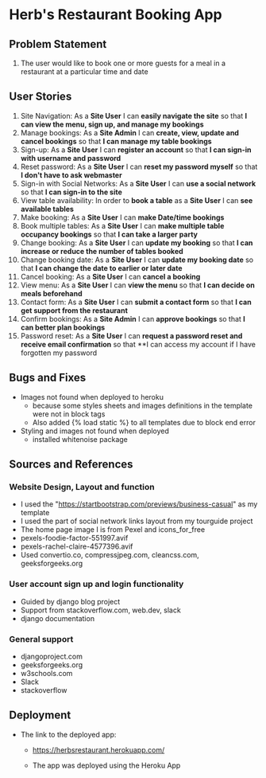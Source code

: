 # Herb's Restaurant Booking App

## Problem Statement
1. The user would like to book one or more guests for a meal in a restaurant at a particular time and date

## User Stories
1. Site Navigation: As a **Site User** I can **easily navigate the site** so that **I can view the menu, sign up, and manage my bookings**
2. Manage bookings: As a **Site Admin** I can **create, view, update and cancel bookings** so that **I can manage my table bookings**
3. Sign-up: As a **Site User** I can **register an account** so that **I can sign-in with username and password**
4. Reset password: As a **Site User** I can **reset my password myself** so that **I don't have to ask webmaster**
5. Sign-in with Social Networks: As a **Site User** I can **use a social network** so that **I can sign-in to the site**
6. View table availability: In order to **book a table** as a **Site User** I can **see available tables**
7. Make booking: As a **Site User** I can **make Date/time bookings**
8. Book multiple tables: As a **Site User** I can **make multiple table occupancy bookings** so that **I can take a larger party**
9. Change booking: As a **Site User** I can **update my booking** so that **I can increase or reduce the number of tables booked**
10. Change booking date: As a **Site User** I can **update my booking date** so that **I can change the date to earlier or later date**
11. Cancel booking: As a **Site User** I can **cancel a booking**
12. View menu: As a **Site User** I can **view the menu** so that **I can decide on meals beforehand**
13. Contact form: As a **Site User** I can **submit a contact form** so that **I can get support from the restaurant**
14. Confirm bookings: As a **Site Admin** I can **approve bookings** so that **I can better plan bookings**
15. Password reset: As a **Site User** I can **request a password reset and receive email confirmation** so that **I can access my account if I have forgotten my password

## Bugs and Fixes

* Images not found when deployed to heroku
    * because some styles sheets and images definitions in the template were not in block tags
    * Also added {% load static %} to all templates due to block end error 
* Styling and images not found when deployed
    * installed whitenoise package

## Sources and References

### Website Design, Layout and function
- I used the "https://startbootstrap.com/previews/business-casual" as my template
- I used the part of social network links layout from my tourguide project
- The home page image I is from Pexel and icons_for_free
 - pexels-foodie-factor-551997.avif
 - pexels-rachel-claire-4577396.avif
- Used convertio.co, compressjpeg.com, cleancss.com, geeksforgeeks.org

### User account sign up and login functionality
- Guided by django blog project
- Support from stackoverflow.com, web.dev, slack
- django documentation

### General support
- djangoproject.com
- geeksforgeeks.org
- w3schools.com
- Slack
- stackoverflow

## Deployment

* The link to the deployed app:

  * https://herbsrestaurant.herokuapp.com/

  * The app was deployed using the Heroku App
